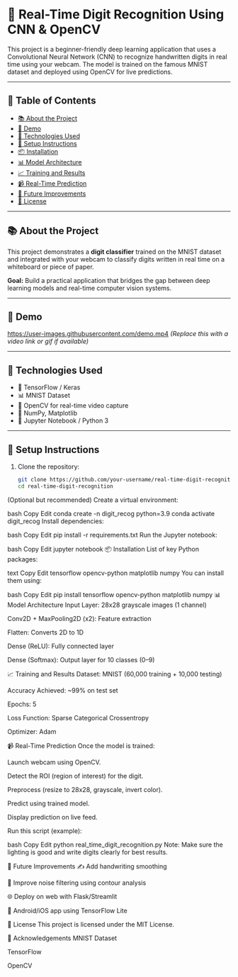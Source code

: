# 🎯 Real-Time Digit Recognition Using CNN & OpenCV

This project is a beginner-friendly deep learning application that uses a Convolutional Neural Network (CNN) to recognize handwritten digits in real time using your webcam. The model is trained on the famous MNIST dataset and deployed using OpenCV for live predictions.

---

## 📌 Table of Contents

- [📚 About the Project](#-about-the-project)
- [🚀 Demo](#-demo)
- [🧠 Technologies Used](#-technologies-used)
- [🔧 Setup Instructions](#-setup-instructions)
- [📦 Installation](#-installation)
- [📊 Model Architecture](#-model-architecture)
- [📈 Training and Results](#-training-and-results)
- [📹 Real-Time Prediction](#-real-time-prediction)
- [📝 Future Improvements](#-future-improvements)
- [📄 License](#-license)

---

## 📚 About the Project

This project demonstrates a **digit classifier** trained on the MNIST dataset and integrated with your webcam to classify digits written in real time on a whiteboard or piece of paper.

**Goal:** Build a practical application that bridges the gap between deep learning models and real-time computer vision systems.

---

## 🚀 Demo

https://user-images.githubusercontent.com/demo.mp4 *(Replace this with a video link or gif if available)*

---

## 🧠 Technologies Used

- 🧮 TensorFlow / Keras
- 📊 MNIST Dataset
- 🎥 OpenCV for real-time video capture
- 🔢 NumPy, Matplotlib
- 🧪 Jupyter Notebook / Python 3

---

## 🔧 Setup Instructions

1. Clone the repository:
   ```bash
   git clone https://github.com/your-username/real-time-digit-recognition.git
   cd real-time-digit-recognition
(Optional but recommended) Create a virtual environment:

bash
Copy
Edit
conda create -n digit_recog python=3.9
conda activate digit_recog
Install dependencies:

bash
Copy
Edit
pip install -r requirements.txt
Run the Jupyter notebook:

bash
Copy
Edit
jupyter notebook
📦 Installation
List of key Python packages:

text
Copy
Edit
tensorflow
opencv-python
matplotlib
numpy
You can install them using:

bash
Copy
Edit
pip install tensorflow opencv-python matplotlib numpy
📊 Model Architecture
Input Layer: 28x28 grayscale images (1 channel)

Conv2D + MaxPooling2D (x2): Feature extraction

Flatten: Converts 2D to 1D

Dense (ReLU): Fully connected layer

Dense (Softmax): Output layer for 10 classes (0–9)

📈 Training and Results
Dataset: MNIST (60,000 training + 10,000 testing)

Accuracy Achieved: ~99% on test set

Epochs: 5

Loss Function: Sparse Categorical Crossentropy

Optimizer: Adam

📹 Real-Time Prediction
Once the model is trained:

Launch webcam using OpenCV.

Detect the ROI (region of interest) for the digit.

Preprocess (resize to 28x28, grayscale, invert color).

Predict using trained model.

Display prediction on live feed.

Run this script (example):

bash
Copy
Edit
python real_time_digit_recognition.py
Note: Make sure the lighting is good and write digits clearly for best results.

📝 Future Improvements
✍️ Add handwriting smoothing

🧼 Improve noise filtering using contour analysis

🌐 Deploy on web with Flask/Streamlit

📱 Android/iOS app using TensorFlow Lite

📄 License
This project is licensed under the MIT License.

🙌 Acknowledgements
MNIST Dataset

TensorFlow

OpenCV
